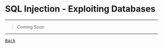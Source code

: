 # SQL Injection - Exploiting Databases

---

> Coming Soon

---

[<kbd> Back </kbd>](./../Documents.md)

